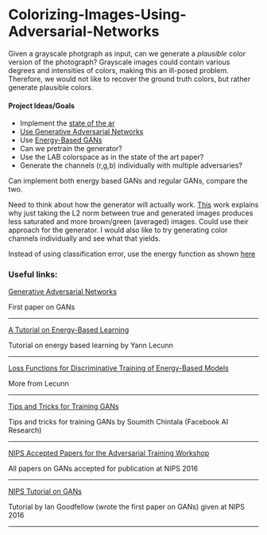 # Colorizing-Images-Using-Adversarial-Networks
Given a grayscale photgraph as input, can we generate a *plausible* color version of the photograph?
Grayscale images could contain various degrees and intensities of colors, making this an ill-posed
problem. Therefore, we would not like to recover the ground truth colors, but rather generate plausible
colors.

#### Project Ideas/Goals
* Implement the [state of the ar](http://richzhang.github.io/colorization/)
* [Use Generative Adversarial Networks](https://arxiv.org/pdf/1406.2661v1.pdf)
* Use [Energy-Based GANs](https://arxiv.org/pdf/1609.03126v3.pdf)
* Can we pretrain the generator?
* Use the LAB colorspace as in the state of the art paper?
* Generate the channels (r,g,b) individually with multiple adversaries?


Can implement both energy based GANs and regular GANs, compare the two.

Need to think about how the generator will actually work. [This](http://richzhang.github.io/colorization/)
work explains why just taking the L2 norm between true and generated images produces
less saturated and more brown/green (averaged) images. Could use their approach for
the generator. I would also like to try generating color channels individually
and see what that yields.

Instead of using classification error, use the energy function as shown
[here](https://openreview.net/pdf?id=ryh9pmcee)


### Useful links:

[Generative Adversarial Networks](https://arxiv.org/pdf/1406.2661v1.pdf)

First paper on GANs
___

[A Tutorial on Energy-Based Learning](http://yann.lecun.com/exdb/publis/pdf/lecun-06.pdf)

Tutorial on energy based learning by Yann Lecunn
___

[Loss Functions for Discriminative Training of Energy-Based Models](http://yann.lecun.com/exdb/publis/pdf/lecun-huang-05.pdf)

More from Lecunn
___

[Tips and Tricks for Training GANs](https://github.com/soumith/ganhacks)

Tips and tricks for training GANs by Soumith Chintala (Facebook AI Research)
___

[NIPS Accepted Papers for the Adversarial Training Workshop](https://sites.google.com/site/nips2016adversarial/home/accepted-papers)

All papers on GANs accepted for publication at NIPS 2016
___

[NIPS Tutorial on GANs](https://arxiv.org/pdf/1701.00160v3.pdf)

Tutorial by Ian Goodfellow (wrote the first paper on GANs) given at NIPS 2016
___

